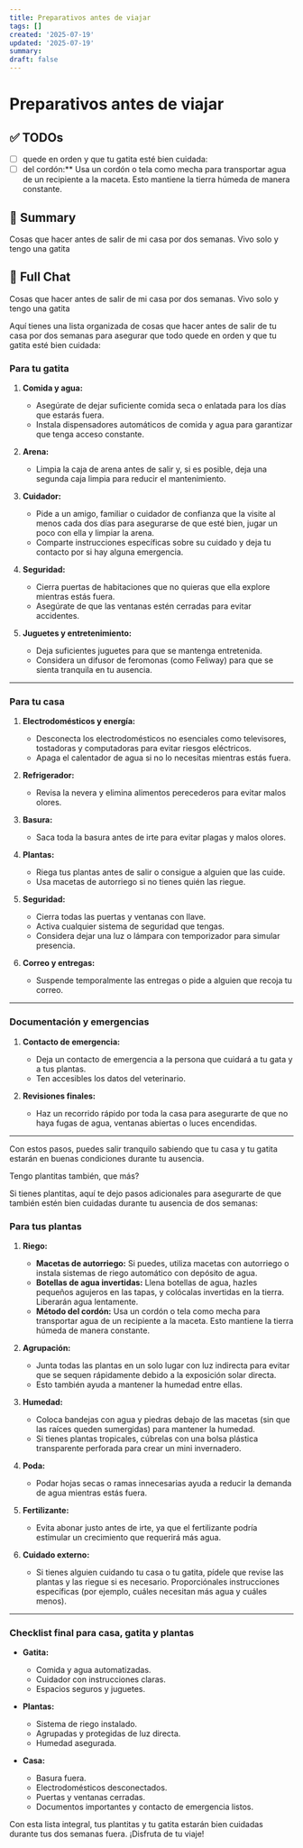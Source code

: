```yaml
---
title: Preparativos antes de viajar
tags: []
created: '2025-07-19'
updated: '2025-07-19'
summary:
draft: false
---
```


# Preparativos antes de viajar

## ✅ TODOs
- [ ] quede en orden y que tu gatita esté bien cuidada:
- [ ] del cordón:** Usa un cordón o tela como mecha para transportar agua de un recipiente a la maceta. Esto mantiene la tierra húmeda de manera constante.

## 📌 Summary
Cosas que hacer antes de salir de mi casa por dos semanas. Vivo solo y tengo una gatita

## 🧠 Full Chat


Cosas que hacer antes de salir de mi casa por dos semanas. Vivo solo y tengo una gatita 



Aquí tienes una lista organizada de cosas que hacer antes de salir de tu casa por dos semanas para asegurar que todo quede en orden y que tu gatita esté bien cuidada:

### **Para tu gatita**
1. **Comida y agua:**
   - Asegúrate de dejar suficiente comida seca o enlatada para los días que estarás fuera. 
   - Instala dispensadores automáticos de comida y agua para garantizar que tenga acceso constante.

2. **Arena:**
   - Limpia la caja de arena antes de salir y, si es posible, deja una segunda caja limpia para reducir el mantenimiento.

3. **Cuidador:**
   - Pide a un amigo, familiar o cuidador de confianza que la visite al menos cada dos días para asegurarse de que esté bien, jugar un poco con ella y limpiar la arena.
   - Comparte instrucciones específicas sobre su cuidado y deja tu contacto por si hay alguna emergencia.

4. **Seguridad:**
   - Cierra puertas de habitaciones que no quieras que ella explore mientras estás fuera.
   - Asegúrate de que las ventanas estén cerradas para evitar accidentes.

5. **Juguetes y entretenimiento:**
   - Deja suficientes juguetes para que se mantenga entretenida.
   - Considera un difusor de feromonas (como Feliway) para que se sienta tranquila en tu ausencia.

---

### **Para tu casa**
1. **Electrodomésticos y energía:**
   - Desconecta los electrodomésticos no esenciales como televisores, tostadoras y computadoras para evitar riesgos eléctricos.
   - Apaga el calentador de agua si no lo necesitas mientras estás fuera.

2. **Refrigerador:**
   - Revisa la nevera y elimina alimentos perecederos para evitar malos olores.

3. **Basura:**
   - Saca toda la basura antes de irte para evitar plagas y malos olores.

4. **Plantas:**
   - Riega tus plantas antes de salir o consigue a alguien que las cuide.
   - Usa macetas de autorriego si no tienes quién las riegue.

5. **Seguridad:**
   - Cierra todas las puertas y ventanas con llave.
   - Activa cualquier sistema de seguridad que tengas.
   - Considera dejar una luz o lámpara con temporizador para simular presencia.

6. **Correo y entregas:**
   - Suspende temporalmente las entregas o pide a alguien que recoja tu correo.

---

### **Documentación y emergencias**
1. **Contacto de emergencia:**
   - Deja un contacto de emergencia a la persona que cuidará a tu gata y a tus plantas.
   - Ten accesibles los datos del veterinario.

2. **Revisiones finales:**
   - Haz un recorrido rápido por toda la casa para asegurarte de que no haya fugas de agua, ventanas abiertas o luces encendidas.

---

Con estos pasos, puedes salir tranquilo sabiendo que tu casa y tu gatita estarán en buenas condiciones durante tu ausencia.

Tengo plantitas también, que más?

Si tienes plantitas, aquí te dejo pasos adicionales para asegurarte de que también estén bien cuidadas durante tu ausencia de dos semanas:

### **Para tus plantas**
1. **Riego:**
   - **Macetas de autorriego:** Si puedes, utiliza macetas con autorriego o instala sistemas de riego automático con depósito de agua.
   - **Botellas de agua invertidas:** Llena botellas de agua, hazles pequeños agujeros en las tapas, y colócalas invertidas en la tierra. Liberarán agua lentamente.
   - **Método del cordón:** Usa un cordón o tela como mecha para transportar agua de un recipiente a la maceta. Esto mantiene la tierra húmeda de manera constante.

2. **Agrupación:**
   - Junta todas las plantas en un solo lugar con luz indirecta para evitar que se sequen rápidamente debido a la exposición solar directa.
   - Esto también ayuda a mantener la humedad entre ellas.

3. **Humedad:**
   - Coloca bandejas con agua y piedras debajo de las macetas (sin que las raíces queden sumergidas) para mantener la humedad.
   - Si tienes plantas tropicales, cúbrelas con una bolsa plástica transparente perforada para crear un mini invernadero.

4. **Poda:**
   - Podar hojas secas o ramas innecesarias ayuda a reducir la demanda de agua mientras estás fuera.

5. **Fertilizante:**
   - Evita abonar justo antes de irte, ya que el fertilizante podría estimular un crecimiento que requerirá más agua.

6. **Cuidado externo:**
   - Si tienes alguien cuidando tu casa o tu gatita, pídele que revise las plantas y las riegue si es necesario. Proporciónales instrucciones específicas (por ejemplo, cuáles necesitan más agua y cuáles menos).

---

### **Checklist final para casa, gatita y plantas**
- **Gatita:**
  - Comida y agua automatizadas.
  - Cuidador con instrucciones claras.
  - Espacios seguros y juguetes.

- **Plantas:**
  - Sistema de riego instalado.
  - Agrupadas y protegidas de luz directa.
  - Humedad asegurada.

- **Casa:**
  - Basura fuera.
  - Electrodomésticos desconectados.
  - Puertas y ventanas cerradas.
  - Documentos importantes y contacto de emergencia listos.

Con esta lista integral, tus plantitas y tu gatita estarán bien cuidadas durante tus dos semanas fuera. ¡Disfruta de tu viaje!